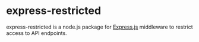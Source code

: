 # express-restricted

express-restricted is a node.js package for [Express.js](https://expressjs.com/) middleware to restrict access to API endpoints.
